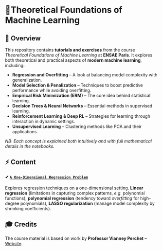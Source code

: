 # **🦾Theoretical Foundations of Machine Learning**

## **📌 Overview**
This repository contains **tutorials and exercises** from the course *Theoretical Foundations of Machine Learning* at **ENSAE Paris**. It explores both theoretical and practical aspects of **modern machine learning**, including:
- **Regression and Overfitting** – A look at balancing model complexity with generalization.
- **Model Selection & Penalization** – Techniques to boost predictive performance while avoiding overfitting.
- **Empirical Risk Minimization (ERM)** – The core idea behind statistical learning.
- **Decision Trees & Neural Networks** – Essential methods in supervised learning.
- **Reinforcement Learning & Deep RL** – Strategies for learning through interaction in dynamic settings.
- **Unsupervised Learning** – Clustering methods like PCA and their applications.  

*NB: Each concept is explained both intuitively and with full mathematical details in the notebooks.*

## **⚡ Content**
#### ✔ [`A One-Dimensional Regression Problem`](1.1.A.one-dimensional.regression.problem.ipynb)
Explores regression techniques on a one-dimensional setting. **Linear regression** (limitations in capturing complex patterns, *e.g.* polynomial functions), **polynomial regression** (tendency toward *overfitting* for high-degree polynomials), **LASSO regularization** (manage model complexity by shrinking coefficients).

## **🎓 Credits**
The course material is based on work by **Professor Vianney Perchet** – [Website](https://vianney.ai/).
